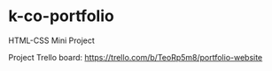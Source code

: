 # k-co-portfolio

HTML-CSS Mini Project

Project Trello board: https://trello.com/b/TeoRp5m8/portfolio-website
